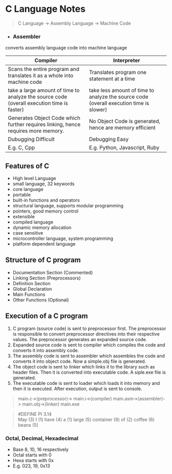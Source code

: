 # C Language Notes

>C Language -> Assembly Language -> Machine Code

- ### Assembler
converts assembly language code into machine language

Compiler | Interpreter
-- | --
Scans the entire program and translates it as a whole into machine code | Translates program one statement at a time
take a large amount of time to analyze the source code (overall execution time is faster) | take less amount of time to analyze the source code (overall execution time is slower)
Generates Object Code which further requires linking, hence requires more memory. | No Object Code is generated, hence are memory efficient
Dubugging Difficult | Debugging Easy
E.g. C, Cpp | E.g. Python, Javascript, Ruby


## Features of C
- High level Language
- small language, 32 keywords
- core language
- portable
- built-in functions and operators
- structural language, supports modular programming
- pointers, good memory control
- extensible
- compiled language
- dynamic memory allocation
- case sensitive
- microcontroller language, system programming
- platform dependent language


## Structure of C program
- Documentation Section (Commented)
- Linking Section (Preprocessors)
- Definition Section
- Global Declaration
- Main Functions
- Other Functions (Optional)


## Execution of a C program
1) C program (source code) is sent to preprocessor first. The preprocessor is responsible to convert preprocessor directives into their respective values. The preprocessor generates an expanded source code.
2) Expanded source code is sent to compiler which compiles the code and converts it into assembly code.
3) The assembly code is sent to assembler which assembles the code and converts it into object code. Now a simple.obj file is generated.
4) The object code is sent to linker which links it to the library such as header files. Then it is converted into executable code. A siple.exe file is generated.
5) The executable code is sent to loader which loads it into memory and then it is executed. After execution, output is sent to console.

>main.c->(preprocessor)-> main.i->(compiler) main.asm->(assembler)-> main.obj->(linker) main.exe


> #DEFINE PI 3.14  
>May (3) I (1) have (4) a (1) large (5) container (9) of (2) coffee (6) beans (5)

### Octal, Decimal, Hexadecimal
- Base 8, 10, 16 respectively
- Octal starts with 0
- Hexa starts with 0x
- E.g. 023, 19, 0x13
